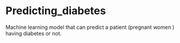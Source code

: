 # Predicting_diabetes
Machine learning model that can predict a patient (pregnant women ) having diabetes or not.
